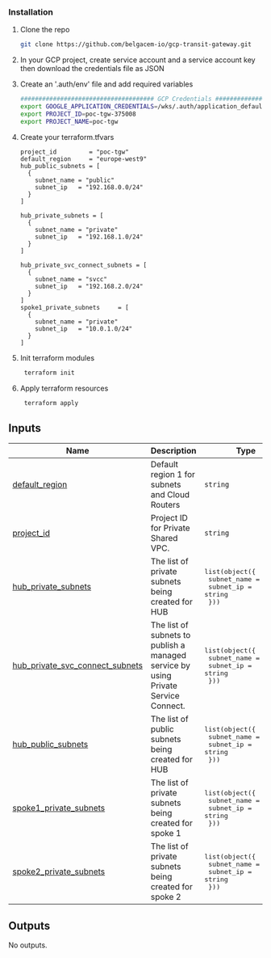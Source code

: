 <!-- BEGIN_TF_DOCS -->
### Installation

1. Clone the repo
   ```sh
   git clone https://github.com/belgacem-io/gcp-transit-gateway.git
   ```
2. In your GCP project, create service account and a service account key then download the credentials file as JSON
3. Create an '.auth/env' file and add required variables
   ```sh
   ##################################### GCP Credentials ###################
   export GOOGLE_APPLICATION_CREDENTIALS=/wks/.auth/application_default_credentials.json
   export PROJECT_ID=poc-tgw-375008
   export PROJECT_NAME=poc-tgw

   ```
4. Create your terraform.tfvars
   ```hcl
   project_id         = "poc-tgw"
   default_region     = "europe-west9"
   hub_public_subnets = [
     {
       subnet_name = "public"
       subnet_ip   = "192.168.0.0/24"
     }
   ]
   
   hub_private_subnets = [
     {
       subnet_name = "private"
       subnet_ip   = "192.168.1.0/24"
     }
   ]
   
   hub_private_svc_connect_subnets = [
     {
       subnet_name = "svcc"
       subnet_ip   = "192.168.2.0/24"
     }
   ]
   spoke1_private_subnets     = [
     {
       subnet_name = "private"
       subnet_ip   = "10.0.1.0/24"
     }
   ]
   ```

5. Init terraform modules
   ```sh
    terraform init
   ```
6. Apply terraform resources
   ```sh
    terraform apply
   ```

## Inputs

| Name | Description | Type | Default | Required |
|------|-------------|------|---------|:--------:|
| <a name="input_default_region"></a> [default\_region](#input\_default\_region) | Default region 1 for subnets and Cloud Routers | `string` | n/a | yes |
| <a name="input_project_id"></a> [project\_id](#input\_project\_id) | Project ID for Private Shared VPC. | `string` | n/a | yes |
| <a name="input_hub_private_subnets"></a> [hub\_private\_subnets](#input\_hub\_private\_subnets) | The list of private subnets being created for HUB | <pre>list(object({<br>    subnet_name  = string<br>    subnet_ip    = string<br>  }))</pre> | `[]` | no |
| <a name="input_hub_private_svc_connect_subnets"></a> [hub\_private\_svc\_connect\_subnets](#input\_hub\_private\_svc\_connect\_subnets) | The list of subnets to publish a managed service by using Private Service Connect. | <pre>list(object({<br>    subnet_name  = string<br>    subnet_ip    = string<br>  }))</pre> | `[]` | no |
| <a name="input_hub_public_subnets"></a> [hub\_public\_subnets](#input\_hub\_public\_subnets) | The list of public subnets being created for HUB | <pre>list(object({<br>    subnet_name  = string<br>    subnet_ip    = string<br>  }))</pre> | `[]` | no |
| <a name="input_spoke1_private_subnets"></a> [spoke1\_private\_subnets](#input\_spoke1\_private\_subnets) | The list of private subnets being created for spoke 1 | <pre>list(object({<br>    subnet_name  = string<br>    subnet_ip    = string<br>  }))</pre> | `[]` | no |
| <a name="input_spoke2_private_subnets"></a> [spoke2\_private\_subnets](#input\_spoke2\_private\_subnets) | The list of private subnets being created for spoke 2 | <pre>list(object({<br>    subnet_name  = string<br>    subnet_ip    = string<br>  }))</pre> | `[]` | no |

## Outputs

No outputs.
<!-- END_TF_DOCS -->